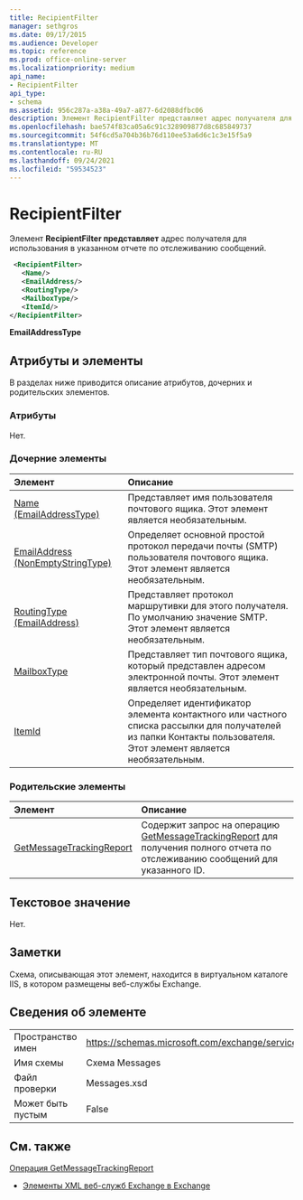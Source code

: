 ```yaml
---
title: RecipientFilter
manager: sethgros
ms.date: 09/17/2015
ms.audience: Developer
ms.topic: reference
ms.prod: office-online-server
ms.localizationpriority: medium
api_name:
- RecipientFilter
api_type:
- schema
ms.assetid: 956c287a-a38a-49a7-a877-6d2088dfbc06
description: Элемент RecipientFilter представляет адрес получателя для использования в указанном отчете по отслеживанию сообщений.
ms.openlocfilehash: bae574f83ca05a6c91c328909877d8c685849737
ms.sourcegitcommit: 54f6cd5a704b36b76d110ee53a6d6c1c3e15f5a9
ms.translationtype: MT
ms.contentlocale: ru-RU
ms.lasthandoff: 09/24/2021
ms.locfileid: "59534523"
---
```

# <a name="recipientfilter"></a>RecipientFilter

Элемент **RecipientFilter представляет** адрес получателя для использования в указанном отчете по отслеживанию сообщений. 
  
```XML
 <RecipientFilter>
   <Name/>
   <EmailAddress/>
   <RoutingType/>
   <MailboxType/>
   <ItemId/>
</RecipientFilter>
```

 **EmailAddressType**
## <a name="attributes-and-elements"></a>Атрибуты и элементы

В разделах ниже приводится описание атрибутов, дочерних и родительских элементов.
  
### <a name="attributes"></a>Атрибуты

Нет.
  
### <a name="child-elements"></a>Дочерние элементы

|**Элемент**|**Описание**|
|:-----|:-----|
|[Name (EmailAddressType)](name-emailaddresstype.md) <br/> |Представляет имя пользователя почтового ящика. Этот элемент является необязательным.  <br/> |
|[EmailAddress (NonEmptyStringType)](emailaddress-nonemptystringtype.md) <br/> |Определяет основной простой протокол передачи почты (SMTP) пользователя почтового ящика. Этот элемент является необязательным.  <br/> |
|[RoutingType (EmailAddress)](routingtype-emailaddress.md) <br/> |Представляет протокол маршрутивки для этого получателя. По умолчанию значение SMTP. Этот элемент является необязательным.  <br/> |
|[MailboxType](mailboxtype.md) <br/> |Представляет тип почтового ящика, который представлен адресом электронной почты. Этот элемент является необязательным.  <br/> |
|[ItemId](itemid.md) <br/> |Определяет идентификатор элемента контактного или частного списка рассылки для получателей из папки Контакты пользователя. Этот элемент является необязательным.  <br/> |
   
### <a name="parent-elements"></a>Родительские элементы

|**Элемент**|**Описание**|
|:-----|:-----|
|[GetMessageTrackingReport](getmessagetrackingreport.md) <br/> |Содержит запрос на операцию [GetMessageTrackingReport](getmessagetrackingreport-operation.md) для получения полного отчета по отслеживанию сообщений для указанного ID.  <br/> |
   
## <a name="text-value"></a>Текстовое значение

Нет.
  
## <a name="remarks"></a>Заметки

Схема, описывающая этот элемент, находится в виртуальном каталоге IIS, в котором размещены веб-службы Exchange.
  
## <a name="element-information"></a>Сведения об элементе

|||
|:-----|:-----|
|Пространство имен  <br/> |https://schemas.microsoft.com/exchange/services/2006/messages  <br/> |
|Имя схемы  <br/> |Схема Messages  <br/> |
|Файл проверки  <br/> |Messages.xsd  <br/> |
|Может быть пустым  <br/> |False  <br/> |
   
## <a name="see-also"></a>См. также



[Операция GetMessageTrackingReport](getmessagetrackingreport-operation.md)


- [Элементы XML веб-служб Exchange в Exchange](ews-xml-elements-in-exchange.md)

